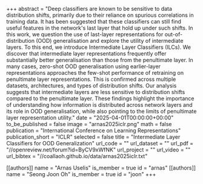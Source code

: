 +++
abstract = "Deep classifiers are known to be sensitive to data distribution shifts, primarily due to their reliance on spurious correlations in training data. It has been suggested that these classifiers can still find useful features in the network's last layer that hold up under such shifts. In this work, we question the use of last-layer representations for out-of-distribution (OOD) generalisation and explore the utility of intermediate layers. To this end, we introduce Intermediate Layer Classifiers (ILCs). We discover that intermediate layer representations frequently offer substantially better generalisation than those from the penultimate layer. In many cases, zero-shot OOD generalisation using earlier-layer representations approaches the few-shot performance of retraining on penultimate layer representations. This is confirmed across multiple datasets, architectures, and types of distribution shifts. Our analysis suggests that intermediate layers are less sensitive to distribution shifts compared to the penultimate layer. These findings highlight the importance of understanding how information is distributed across network layers and its role in OOD generalisation, while also pointing to the limits of penultimate layer representation utility."
date = "2025-04-01T00:00:00+00:00"
to_be_published = false
image = "arnas2025iclr.png"
math = false
publication = "International Conference on Learning Representations"
publication_short = "ICLR"
selected = false
title = "Intermediate Layer Classifiers for OOD Generalization"
url_code = ""
url_dataset = ""
url_pdf = "//openreview.net/forum?id=ByCV9xWfNK"
url_project = ""
url_video = ""
url_bibtex = "//coallaoh.github.io/data/arnas2025iclr.txt"

[[authors]]
    name = "Arnas Uselis"
    is_member = true
    id = "arnas"
[[authors]]
    name = "Seong Joon Oh"
    is_member = true
    id = "joon"
+++
